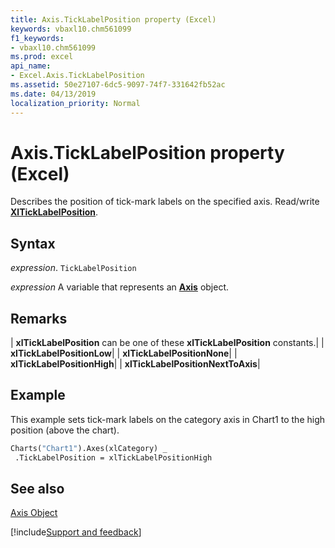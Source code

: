 ```yaml
---
title: Axis.TickLabelPosition property (Excel)
keywords: vbaxl10.chm561099
f1_keywords:
- vbaxl10.chm561099
ms.prod: excel
api_name:
- Excel.Axis.TickLabelPosition
ms.assetid: 50e27107-6dc5-9097-74f7-331642fb52ac
ms.date: 04/13/2019
localization_priority: Normal
---
```



# Axis.TickLabelPosition property (Excel)

Describes the position of tick-mark labels on the specified axis. Read/write  **[XlTickLabelPosition](Excel.XlTickLabelPosition.md)**.


## Syntax

_expression_. `TickLabelPosition`

_expression_ A variable that represents an **[Axis](Excel.Axis(object).md)** object.


## Remarks





| **xlTickLabelPosition** can be one of these **xlTickLabelPosition** constants.|
| **xlTickLabelPositionLow**|
| **xlTickLabelPositionNone**|
| **xlTickLabelPositionHigh**|
| **xlTickLabelPositionNextToAxis**|

## Example

This example sets tick-mark labels on the category axis in Chart1 to the high position (above the chart).


```vb
Charts("Chart1").Axes(xlCategory) _ 
 .TickLabelPosition = xlTickLabelPositionHigh
```


## See also


[Axis Object](Excel.Axis(object).md)

[!include[Support and feedback](~/includes/feedback-boilerplate.md)]